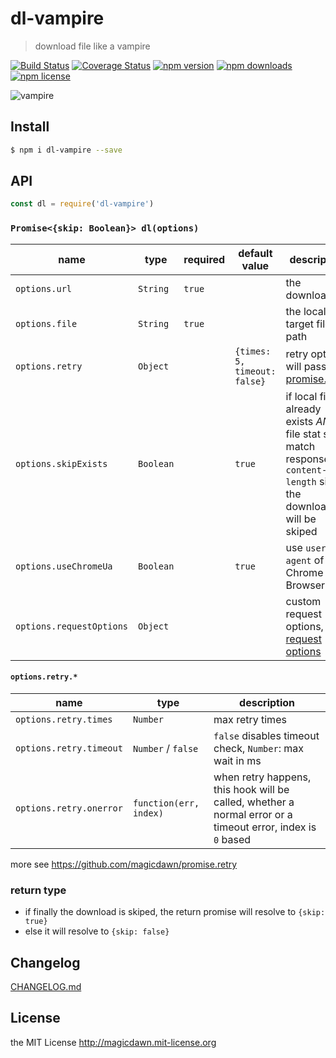# dl-vampire

> download file like a vampire

[![Build Status](https://img.shields.io/travis/magicdawn/dl-vampire.svg?style=flat-square)](https://travis-ci.org/magicdawn/dl-vampire)
[![Coverage Status](https://img.shields.io/codecov/c/github/magicdawn/dl-vampire.svg?style=flat-square)](https://codecov.io/gh/magicdawn/dl-vampire)
[![npm version](https://img.shields.io/npm/v/dl-vampire.svg?style=flat-square)](https://www.npmjs.com/package/dl-vampire)
[![npm downloads](https://img.shields.io/npm/dm/dl-vampire.svg?style=flat-square)](https://www.npmjs.com/package/dl-vampire)
[![npm license](https://img.shields.io/npm/l/dl-vampire.svg?style=flat-square)](http://magicdawn.mit-license.org)

![vampire](https://cdn.jsdelivr.net/gh/magicdawn/dl-vampire/vampire.jpeg)

## Install

```sh
$ npm i dl-vampire --save
```

## API

```js
const dl = require('dl-vampire')
```

### `Promise<{skip: Boolean}> dl(options)`

| name                     | type      | required | default value                | description                                                                                                         |
| ------------------------ | --------- | -------- | ---------------------------- | ------------------------------------------------------------------------------------------------------------------- |
| `options.url`            | `String`  | `true`   |                              | the download url                                                                                                    |
| `options.file`           | `String`  | `true`   |                              | the local target file path                                                                                          |
| `options.retry`          | `Object`  |          | `{times: 5, timeout: false}` | retry options, will pass to [promise.retry](https://github.com/magicdawn/promise.retry#pretry)                      |
| `options.skipExists`     | `Boolean` |          | `true`                       | if local file already exists _AND_ file stat size match response `content-length` size, the download will be skiped |
| `options.useChromeUa`    | `Boolean` |          | `true`                       | use `user-agent` of the Chrome Browser                                                                              |
| `options.requestOptions` | `Object`  |          |                              | custom request options, see [request options](https://github.com/request/request#requestoptions-callback)           |

#### `options.retry.*`

| name                    | type                   | description                                                                                                 |
| ----------------------- | ---------------------- | ----------------------------------------------------------------------------------------------------------- |
| `options.retry.times`   | `Number`               | max retry times                                                                                             |
| `options.retry.timeout` | `Number` / `false`     | `false` disables timeout check, `Number`: max wait in ms                                                    |
| `options.retry.onerror` | `function(err, index)` | when retry happens, this hook will be called, whether a normal error or a timeout error, index is `0` based |

more see https://github.com/magicdawn/promise.retry

### return type

- if finally the download is skiped, the return promise will resolve to `{skip: true}`
- else it will resolve to `{skip: false}`

## Changelog

[CHANGELOG.md](CHANGELOG.md)

## License

the MIT License http://magicdawn.mit-license.org
